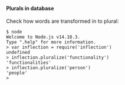 #### Plurals in database

Check how words are transformed in to plural:

```
$ node
Welcome to Node.js v14.18.3.
Type ".help" for more information.
> var inflection = require('inflection')
undefined
> inflection.pluralize('functionality')
'functionalities'
> inflection.pluralize('person')
'people'
>
```

